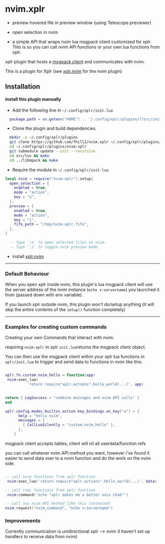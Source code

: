 # nvim.xplr
 
- preview hovered file in preview window (using Telescope previewer)

- open selection in nvim

- a simple API that wraps nvim lua msgpack client customized for xplr. This is so you can call nvim API functions or your own lua functions from xplr.  


xplr plugin that hosts a [msgpack client](https://github.com/neovim/lua-client) and communicates with nvim.

This is a plugin for Xplr (see [xplr.nvim](https://github.com/fhill2/xplr.nvim) for the nvim plugin)


## Installation


#### install this plugin manually

- Add the following line in `~/.config/xplr/init.lua`

```lua
  package.path = os.getenv("HOME") .. '/.config/xplr/plugins/?/src/init.lua'
```

- Clone the plugin and build dependencies

```bash  
  mkdir -p ~/.config/xplr/plugins
  git clone https://github.com/fhill2/nvim.xplr ~/.config/xplr/plugins/nvim-xplr
  cd ~/.config/xplr/plugins/nvim-xplr
  git submodule update --init --recursive
  cd src/luv && make
  cd ../libmpack && make 
```

- Require the module in `~/.config/xplr/init.lua`

```lua
local nvim = require("nvim-xplr").setup{
  open_selection = {
    enabled = true,
    mode = "action",
    key = "o",
  },
  preview = {
    enabled = true,
    mode = "action",
    key = "i",
    fifo_path = "/tmp/nvim-xplr.fifo",
  },
}

  -- Type `:o` to open selected files in nvim.
  -- Type `:i` to toggle nvim preview mode.
```

- install [xplr.nvim](https://github.com/fhill2/xplr.nvim)

___
### Default Behaviour
When you open xplr inside nvim, this plugin's lua msgpack client will use the server address of the nvim instance (`echo v:servername`) you launched it from (passed down with env variable).

If you launch xplr outside nvim, this plugin won't do/setup anything (it will skip the entire contents of the `setup()` function completely)

___


### Examples for creating custom commands
Creating your own Commands that interact with nvim:

requiring `nvim-xplr` in xplr `init.lua`returns the msgpack client object.

You can then use the msgpack client within your xplr lua functions in `xplr/init.lua` to trigger and send data to functions in nvim like this:

```lua

xplr.fn.custom.nvim_hello = function(app)
 nvim:exec_lua(
          'return require"xplr.actions".hello_world(...)', app)

  
return { LogSuccess = "combine messages and nvim API calls" }
end 

xplr.config.modes.builtin.action.key_bindings.on_key["u"] = {
      help = "hello nvim",
      messages = {
        { CallLuaSilently = "custom.nvim_hello" },
      },
    }

``` 

msgpack client accepts tables, client will nil all userdata/function refs

you can call whatever nvim API method you want, however i've found it easier to send data over to a nvim function and do the work on the nvim side.

```lua

-- call nvim functions from xplr function
 nvim:exec_lua('return require"xplr.actions".hello_world(...)', data)

-- call vimL functions from xplr function
 nvim:command('echo "xplr makes me a better unix chad"')

-- call any nvim API method like this (untested)
nvim:request("nvim_command", "echo v:servername")
```


### Improvements
Currently communication is unidirectional xplr --> nvim (I haven't set up handlers to receive data from nvim)

